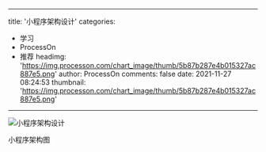 
---
title: '小程序架构设计'
categories: 
 - 学习
 - ProcessOn
 - 推荐
headimg: 'https://img.processon.com/chart_image/thumb/5b87b287e4b015327ac887e5.png'
author: ProcessOn
comments: false
date: 2021-11-27 08:24:53
thumbnail: 'https://img.processon.com/chart_image/thumb/5b87b287e4b015327ac887e5.png'
---

<div>   
<img class="thumb" alt="小程序架构设计" src="https://img.processon.com/chart_image/thumb/5b87b287e4b015327ac887e5.png" referrerpolicy="no-referrer">
<p>小程序架构图</p>  
</div>
            